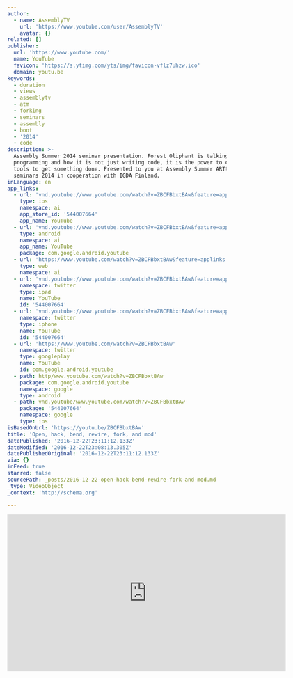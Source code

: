 ```yaml
---
author:
  - name: AssemblyTV
    url: 'https://www.youtube.com/user/AssemblyTV'
    avatar: {}
related: []
publisher:
  url: 'https://www.youtube.com/'
  name: YouTube
  favicon: 'https://s.ytimg.com/yts/img/favicon-vflz7uhzw.ico'
  domain: youtu.be
keywords:
  - duration
  - views
  - assemblytv
  - atm
  - forking
  - seminars
  - assembly
  - boot
  - '2014'
  - code
description: >-
  Assembly Summer 2014 seminar presentation. Forest Oliphant is talking about
  programming and how it is not just writing code, it is the power to combine
  tools to get something done. Presented to you at Assembly Summer ARTtech
  seminars 2014 in cooperation with IGDA Finland.
inLanguage: en
app_links:
  - url: 'vnd.youtube://www.youtube.com/watch?v=ZBCFBbxtBAw&feature=applinks'
    type: ios
    namespace: ai
    app_store_id: '544007664'
    app_name: YouTube
  - url: 'vnd.youtube://www.youtube.com/watch?v=ZBCFBbxtBAw&feature=applinks'
    type: android
    namespace: ai
    app_name: YouTube
    package: com.google.android.youtube
  - url: 'https://www.youtube.com/watch?v=ZBCFBbxtBAw&feature=applinks'
    type: web
    namespace: ai
  - url: 'vnd.youtube://www.youtube.com/watch?v=ZBCFBbxtBAw&feature=applinks'
    namespace: twitter
    type: ipad
    name: YouTube
    id: '544007664'
  - url: 'vnd.youtube://www.youtube.com/watch?v=ZBCFBbxtBAw&feature=applinks'
    namespace: twitter
    type: iphone
    name: YouTube
    id: '544007664'
  - url: 'https://www.youtube.com/watch?v=ZBCFBbxtBAw'
    namespace: twitter
    type: googleplay
    name: YouTube
    id: com.google.android.youtube
  - path: http/www.youtube.com/watch?v=ZBCFBbxtBAw
    package: com.google.android.youtube
    namespace: google
    type: android
  - path: vnd.youtube/www.youtube.com/watch?v=ZBCFBbxtBAw
    package: '544007664'
    namespace: google
    type: ios
isBasedOnUrl: 'https://youtu.be/ZBCFBbxtBAw'
title: 'Open, hack, bend, rewire, fork, and mod'
datePublished: '2016-12-22T23:11:12.133Z'
dateModified: '2016-12-22T23:08:13.305Z'
datePublishedOriginal: '2016-12-22T23:11:12.133Z'
via: {}
inFeed: true
starred: false
sourcePath: _posts/2016-12-22-open-hack-bend-rewire-fork-and-mod.md
_type: VideoObject
_context: 'http://schema.org'

---
```

<iframe src="https://cdn.embedly.com/widgets/media.html?src=https%3A%2F%2Fwww.youtube.com%2Fembed%2FZBCFBbxtBAw%3Ffeature%3Doembed&amp;url=http%3A%2F%2Fwww.youtube.com%2Fwatch%3Fv%3DZBCFBbxtBAw&amp;image=https%3A%2F%2Fi.ytimg.com%2Fvi%2FZBCFBbxtBAw%2Fhqdefault.jpg&amp;key=b7d04c9b404c499eba89ee7072e1c4f7&amp;type=text%2Fhtml&amp;schema=youtube" width="640" height="360" scrolling="no" frameborder="0" allowfullscreen="" style=""></iframe>